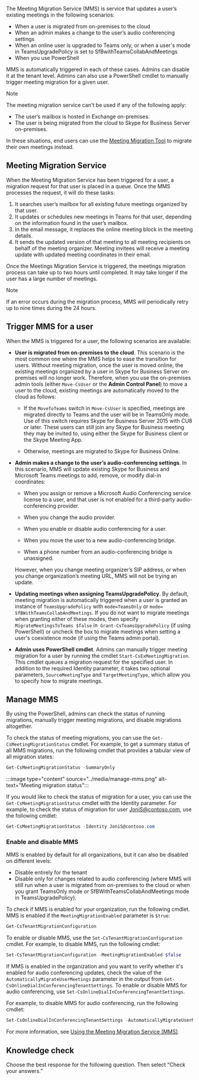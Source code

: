 The Meeting Migration Service (MMS) is service that updates a user’s existing meetings in the following scenarios:

* When a user is migrated from on-premises to the cloud
* When an admin makes a change to the user’s audio conferencing settings
* When an online user is upgraded to Teams only, or when a user's mode in TeamsUpgradePolicy is set to SfBwithTeamsCollabAndMeetings
* When you use PowerShell

MMS is automatically triggered in each of these cases. Admins can disable it at the tenant level. Admins can also use a PowerShell cmdlet to manually trigger meeting migration for a given user.

> [!NOTE]
> The meeting migration service can't be used if any of the following apply:

* The user’s mailbox is hosted in Exchange on-premises.
* The user is being migrated from the cloud to Skype for Business Server on-premises.

In these situations, end users can use the [Meeting Migration Tool](https://www.microsoft.com/download/details.aspx?id=51659&azure-portal=true) to migrate their own meetings instead.

## Meeting Migration Service

When the Meeting Migration Service has been triggered for a user, a migration request for that user is placed in a queue. Once the MMS processes the request, it will do these tasks:

1. It searches user’s mailbox for all existing future meetings organized by that user. 
2. It updates or schedules new meetings in Teams for that user, depending on the information found in the user’s mailbox.
3. In the email message, it replaces the online meeting block in the meeting details.
4. It sends the updated version of that meeting to all meeting recipients on behalf of the meeting organizer. Meeting invitees will receive a meeting update with updated meeting coordinates in their email.

Once the Meetings Migration Service is triggered, the meetings migration process can take up to two hours until completed. It may take longer if the user has a large number of meetings. 

> [!NOTE]
> If an error occurs during the migration process, MMS will periodically retry up to nine times during the 24 hours.

## Trigger MMS for a user

When the MMS is triggered for a user, the following scenarios are available: 
- **User is migrated from on-premises to the cloud**. This scenario is the most common one where the MMS helps to ease the transition for users. Without meeting migration, once the user is moved online, the existing meetings organized by a user in Skype for Business Server on-premises will no longer work. Therefore, when you use the on-premises admin tools (either ```Move-CsUser``` or the **Admin Control Panel**) to move a user to the cloud, existing meetings are automatically moved to the cloud as follows:

	- If the ```MoveToTeams``` switch in ```Move-CsUser``` is specified, meetings are migrated directly to Teams and the user will be in TeamsOnly mode. Use of this switch requires Skype for Business Server 2015 with CU8 or later. These users can still join any Skype for Business meeting they may be invited to, using either the Skype for Business client or the Skype Meeting App.

	- Otherwise, meetings are migrated to Skype for Business Online.

- **Admin makes a change to the user’s audio-conferencing settings**. In this scenario, MMS will update existing Skype for Business and Microsoft Teams meetings to add, remove, or modify dial-in coordinates: 

	- When you assign or remove a Microsoft Audio Conferencing service license to a user, and that user is not enabled for a third-party audio-conferencing provider.

	- When you change the audio provider.

	- When you enable or disable audio conferencing for a user.

	- When you move the user to a new audio-conferencing bridge.

	- When a phone number from an audio-conferencing bridge is unassigned. 

	However, when you change meeting organizer’s SIP address, or when you change organization’s meeting URL, MMS will not be trying an update.

- **Updating meetings when assigning TeamsUpgradePolicy**. By default, meeting migration is automatically triggered when a user is granted an instance of ```TeamsUpgradePolicy``` with ```mode=TeamsOnly``` or ```mode= SfBWithTeamsCollabAndMeetings```. If you do not want to migrate meetings when granting either of these modes, then specify ```MigrateMeetingsToTeams $false``` in``` Grant-CsTeamsUpgradePolicy``` (if using PowerShell) or uncheck the box to migrate meetings when setting a user's coexistence mode (if using the Teams admin portal). 

- **Admin uses PowerShell cmdlet**. Admins can manually trigger meeting migration for a user by running the cmdlet ```Start-CsExMeetingMigration```. This cmdlet queues a migration request for the specified user. In addition to the required Identity parameter, it takes two optional parameters, ```SourceMeetingType``` and ```TargetMeetingType```, which allow you to specify how to migrate meetings. 

## Manage MMS

By using the PowerShell, admins can check the status of running migrations, manually trigger meeting migrations, and disable migrations altogether. 

To check the status of meeting migrations, you can use the ```Get-CsMeetingMigrationStatus``` cmdlet. For example, to get a summary status of all MMS migrations, run the following cmdlet that provides a tabular view of all migration states:

```powershell
Get-CsMeetingMigrationStatus -SummaryOnly
```
:::image type="content" source="../media/manage-mms.png" alt-text="Meeting migration status":::

If you would like to check the status of migration for a user, you can use the ```Get-CsMeetingMigrationStatus``` cmdlet with the Identity parameter. For example, to check the status of migration for user JoniS@contoso.com, use the following cmdlet:

```powershell
Get-CsMeetingMigrationStatus -Identity JoniS@contoso.com
```

### Enable and disable MMS

MMS is enabled by default for all organizations, but it can also be disabled on different levels:

- Disable entirely for the tenant
- Disable only for changes related to audio conferencing (where MMS will still run when a user is migrated from on-premises to the cloud or when you grant TeamsOnly mode or SfBWithTeamsCollabAndMeetings mode in TeamsUpgradePolicy).

To check if MMS is enabled for your organization, run the following cmdlet. MMS is enabled if the ```MeetingMigrationEnabled``` parameter is ```$true```:

```powershell
Get-CsTenantMigrationConfiguration
```

To enable or disable MMS, use the ```Set-CsTenantMigrationConfiguration``` cmdlet. For example, to disable MMS, run the following cmdlet:

```powershell
Set-CsTenantMigrationConfiguration -MeetingMigrationEnabled $false
```

If MMS is enabled in the organization and you want to verify whether it's enabled for audio conferencing updates, check the value of the ```AutomaticallyMigrateUserMeetings``` parameter in the output from ```Get-CsOnlineDialInConferencingTenantSettings```. To enable or disable MMS for audio conferencing, use ```Set-CsOnlineDialInConferencingTenantSettings```. 

For example, to disable MMS for audio conferencing, run the following cmdlet:

```powershell
Set-CsOnlineDialInConferencingTenantSettings -AutomaticallyMigrateUserMeetings $false
```

For more information, see [Using the Meeting Migration Service (MMS)](/skypeforbusiness/audio-conferencing-in-office-365/setting-up-the-meeting-migration-service-mms).


## Knowledge check

Choose the best response for the following question. Then select “Check your answers.”